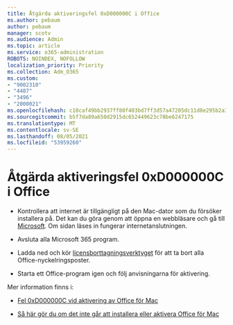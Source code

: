 ```yaml
---
title: Åtgärda aktiveringsfel 0xD000000C i Office
ms.author: pebaum
author: pebaum
manager: scotv
ms.audience: Admin
ms.topic: article
ms.service: o365-administration
ROBOTS: NOINDEX, NOFOLLOW
localization_priority: Priority
ms.collection: Adm_O365
ms.custom:
- "9002310"
- "4487"
- "3496"
- "2000021"
ms.openlocfilehash: c10caf49bb2937ff80f403bd7ff3d57a47205dc11d8e295b2a34ddacf0eacfad
ms.sourcegitcommit: b5f7da89a650d2915dc652449623c78be6247175
ms.translationtype: MT
ms.contentlocale: sv-SE
ms.lasthandoff: 08/05/2021
ms.locfileid: "53959260"
---
```

# <a name="resolve-office-activation-error-0xd000000c"></a>Åtgärda aktiveringsfel 0xD000000C i Office

- Kontrollera att internet är tillgängligt på den Mac-dator som du försöker installera på. Det kan du göra genom att öppna en webbläsare och gå till [Microsoft](https://www.microsoft.com). Om sidan läses in fungerar internetanslutningen.

- Avsluta alla Microsoft 365 program.

- Ladda ned och kör [licensborttagningsverktyget](https://go.microsoft.com/fwlink/?linkid=849815) för att ta bort alla Office-nyckelringsposter.

- Starta ett Office-program igen och följ anvisningarna för aktivering.

Mer information finns i:

- [Fel 0xD000000C vid aktivering av Office för Mac](https://support.office.com/article/error-0xd000000c-when-activating-office-for-mac-da865931-4658-4829-ba2d-8133390c6d25)

- [Så här gör du om det inte går att installera eller aktivera Office för Mac](https://support.office.com/article/what-to-try-if-you-can-t-install-or-activate-office-for-mac-5efba2b4-b1e6-4e5f-bf3c-6ab945d03dea)
